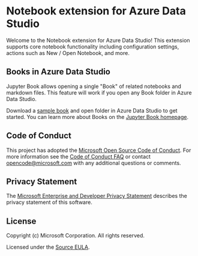 # Notebook extension for Azure Data Studio

Welcome to the Notebook extension for Azure Data Studio! This extension supports core notebook functionality including configuration settings, actions such as New / Open Notebook, and more.

## Books in Azure Data Studio

Jupyter Book allows opening a single "Book" of related notebooks and markdown files. This feature will work if you open any Book folder in Azure Data Studio.

Download a [sample book](https://github.com/jupyter/jupyter-book) and open folder in Azure Data Studio to get started. You can learn more about Books on the [Jupyter Book homepage](https://jupyter.org/jupyter-book/intro.html).

## Code of Conduct

This project has adopted the [Microsoft Open Source Code of Conduct](https://opensource.microsoft.com/codeofconduct/). For more information see the [Code of Conduct FAQ](https://opensource.microsoft.com/codeofconduct/faq/) or contact [opencode@microsoft.com](mailto:opencode@microsoft.com) with any additional questions or comments.

## Privacy Statement

The [Microsoft Enterprise and Developer Privacy Statement](https://privacy.microsoft.com/en-us/privacystatement) describes the privacy statement of this software.

## License

Copyright (c) Microsoft Corporation. All rights reserved.

Licensed under the [Source EULA](https://raw.githubusercontent.com/Microsoft/azuredatastudio/master/LICENSE.txt).
